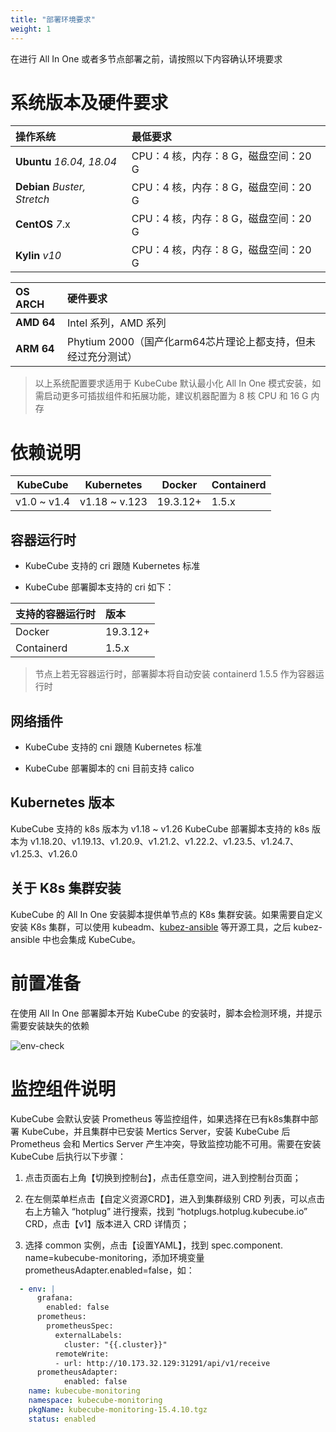 ```yaml
---
title: "部署环境要求"
weight: 1
---
```

在进行 All In One 或者多节点部署之前，请按照以下内容确认环境要求

# 系统版本及硬件要求

| 操作系统                     | 最低要求                             |
| :--------------------------- | :----------------------------------- |
| **Ubuntu** *16.04, 18.04*    | CPU：4 核，内存：8 G，磁盘空间：20 G |
| **Debian** *Buster, Stretch* | CPU：4 核，内存：8 G，磁盘空间：20 G |
| **CentOS** *7*.x             | CPU：4 核，内存：8 G，磁盘空间：20 G |
| **Kylin**  *v10*             | CPU：4 核，内存：8 G，磁盘空间：20 G |

| OS ARCH                      | 硬件要求                             |
| :--------------------------- | :----------------------------------- |
| **AMD 64**                   | Intel 系列，AMD 系列     |
| **ARM 64**                   | Phytium 2000（国产化arm64芯片理论上都支持，但未经过充分测试）           |

> 以上系统配置要求适用于 KubeCube 默认最小化 All In One 模式安装，如需启动更多可插拔组件和拓展功能，建议机器配置为 8 核 CPU 和 16 G 内存

# 依赖说明

| KubeCube    | Kubernetes    | Docker   | Containerd |
| ----------- | ------------- | -------- | ---------- |
| v1.0 ~ v1.4 | v1.18 ~ v.123 | 19.3.12+ | 1.5.x      |

## 容器运行时

- KubeCube 支持的 cri 跟随 Kubernetes 标准

- KubeCube 部署脚本支持的 cri 如下：

| 支持的容器运行时 | 版本     |
| :--------------- | :------- |
| Docker           | 19.3.12+ |
| Containerd       | 1.5.x    |

> 节点上若无容器运行时，部署脚本将自动安装 containerd 1.5.5 作为容器运行时

## 网络插件

- KubeCube 支持的 cni 跟随 Kubernetes 标准

- KubeCube 部署脚本的 cni 目前支持 calico

## Kubernetes 版本
KubeCube 支持的 k8s 版本为 v1.18 ~ v1.26
KubeCube 部署脚本支持的 k8s 版本为 v1.18.20、v1.19.13、v1.20.9、v1.21.2、v1.22.2、v1.23.5、v1.24.7、v1.25.3、v1.26.0

## 关于 K8s 集群安装

KubeCube 的 All In One 安装脚本提供单节点的 K8s 集群安装。如果需要自定义安装 K8s 集群，可以使用 kubeadm、[kubez-ansible](https://github.com/gopixiu-io/kubez-ansible) 等开源工具，之后 kubez-ansible 中也会集成 KubeCube。

# 前置准备

在使用 All In One 部署脚本开始 KubeCube 的安装时，脚本会检测环境，并提示需要安装缺失的依赖

![env-check](/imgs/installation-guide/requirement/env-check.png)

# 监控组件说明

KubeCube 会默认安装 Prometheus 等监控组件，如果选择在已有k8s集群中部署 KubeCube，并且集群中已安装 Mertics Server，安装 KubeCube 后 Prometheus 会和 Mertics Server 产生冲突，导致监控功能不可用。需要在安装 KubeCube 后执行以下步骤：

1. 点击页面右上角【切换到控制台】，点击任意空间，进入到控制台页面；

2. 在左侧菜单栏点击【自定义资源CRD】，进入到集群级别 CRD 列表，可以点击右上方输入 “hotplug” 进行搜索，找到 “hotplugs.hotplug.kubecube.io” CRD，点击【v1】版本进入 CRD 详情页；

3. 选择 common 实例，点击【设置YAML】，找到 spec.component. name=kubecube-monitoring，添加环境变量 prometheusAdapter.enabled=false，如：

```yaml
  - env: |
      grafana:
        enabled: false
      prometheus:
        prometheusSpec:
          externalLabels:
            cluster: "{{.cluster}}"
          remoteWrite:
          - url: http://10.173.32.129:31291/api/v1/receive
      prometheusAdapter:
  			enabled: false
    name: kubecube-monitoring
    namespace: kubecube-monitoring
    pkgName: kubecube-monitoring-15.4.10.tgz
    status: enabled
```